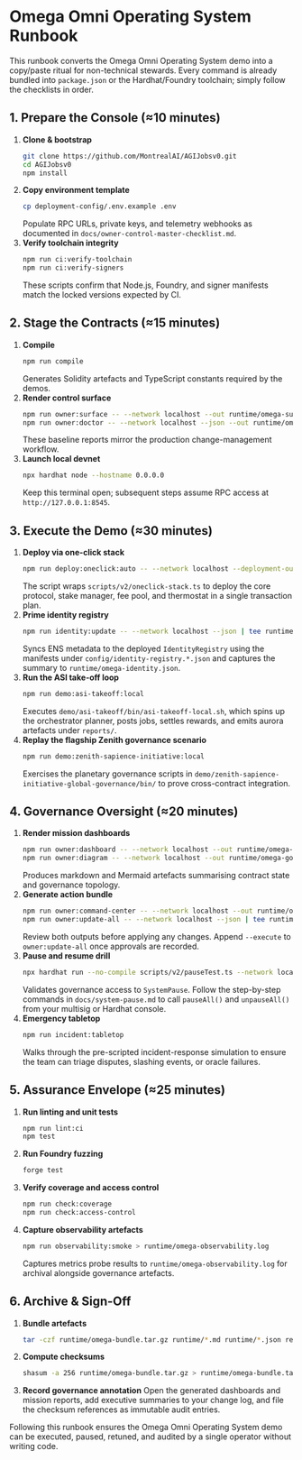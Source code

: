 # Omega Omni Operating System Runbook

This runbook converts the Omega Omni Operating System demo into a copy/paste ritual for non-technical stewards. Every command is already bundled into `package.json` or the Hardhat/Foundry toolchain; simply follow the checklists in order.

## 1. Prepare the Console (≈10 minutes)

1. **Clone & bootstrap**
   ```bash
   git clone https://github.com/MontrealAI/AGIJobsv0.git
   cd AGIJobsv0
   npm install
   ```
2. **Copy environment template**
   ```bash
   cp deployment-config/.env.example .env
   ```
   Populate RPC URLs, private keys, and telemetry webhooks as documented in `docs/owner-control-master-checklist.md`.
3. **Verify toolchain integrity**
   ```bash
   npm run ci:verify-toolchain
   npm run ci:verify-signers
   ```
   These scripts confirm that Node.js, Foundry, and signer manifests match the locked versions expected by CI.

## 2. Stage the Contracts (≈15 minutes)

1. **Compile**
   ```bash
   npm run compile
   ```
   Generates Solidity artefacts and TypeScript constants required by the demos.
2. **Render control surface**
   ```bash
   npm run owner:surface -- --network localhost --out runtime/omega-surface.md
   npm run owner:doctor -- --network localhost --json --out runtime/omega-doctor.json
   ```
   These baseline reports mirror the production change-management workflow.
3. **Launch local devnet**
   ```bash
   npx hardhat node --hostname 0.0.0.0
   ```
   Keep this terminal open; subsequent steps assume RPC access at `http://127.0.0.1:8545`.

## 3. Execute the Demo (≈30 minutes)

1. **Deploy via one-click stack**
   ```bash
   npm run deploy:oneclick:auto -- --network localhost --deployment-output runtime/omega-oneclick.json
   ```
   The script wraps `scripts/v2/oneclick-stack.ts` to deploy the core protocol, stake manager, fee pool, and thermostat in a single transaction plan.
2. **Prime identity registry**
   ```bash
   npm run identity:update -- --network localhost --json | tee runtime/omega-identity.json
   ```
   Syncs ENS metadata to the deployed `IdentityRegistry` using the manifests under `config/identity-registry.*.json` and captures the summary to `runtime/omega-identity.json`.
3. **Run the ASI take-off loop**
   ```bash
   npm run demo:asi-takeoff:local
   ```
   Executes `demo/asi-takeoff/bin/asi-takeoff-local.sh`, which spins up the orchestrator planner, posts jobs, settles rewards, and emits aurora artefacts under `reports/`.
4. **Replay the flagship Zenith governance scenario**
   ```bash
   npm run demo:zenith-sapience-initiative:local
   ```
   Exercises the planetary governance scripts in `demo/zenith-sapience-initiative-global-governance/bin/` to prove cross-contract integration.

## 4. Governance Oversight (≈20 minutes)

1. **Render mission dashboards**
   ```bash
   npm run owner:dashboard -- --network localhost --out runtime/omega-dashboard.md
   npm run owner:diagram -- --network localhost --out runtime/omega-governance.mmd
   ```
   Produces markdown and Mermaid artefacts summarising contract state and governance topology.
2. **Generate action bundle**
   ```bash
   npm run owner:command-center -- --network localhost --out runtime/omega-command.json
   npm run owner:update-all -- --network localhost --json | tee runtime/omega-plan.json
   ```
   Review both outputs before applying any changes. Append `--execute` to `owner:update-all` once approvals are recorded.
3. **Pause and resume drill**
   ```bash
   npx hardhat run --no-compile scripts/v2/pauseTest.ts --network localhost -- --json > runtime/omega-pause-audit.json
   ```
   Validates governance access to `SystemPause`. Follow the step-by-step commands in `docs/system-pause.md` to call `pauseAll()` and `unpauseAll()` from your multisig or Hardhat console.
4. **Emergency tabletop**
   ```bash
   npm run incident:tabletop
   ```
   Walks through the pre-scripted incident-response simulation to ensure the team can triage disputes, slashing events, or oracle failures.

## 5. Assurance Envelope (≈25 minutes)

1. **Run linting and unit tests**
   ```bash
   npm run lint:ci
   npm test
   ```
2. **Run Foundry fuzzing**
   ```bash
   forge test
   ```
3. **Verify coverage and access control**
   ```bash
   npm run check:coverage
   npm run check:access-control
   ```
4. **Capture observability artefacts**
   ```bash
   npm run observability:smoke > runtime/omega-observability.log
   ```
   Captures metrics probe results to `runtime/omega-observability.log` for archival alongside governance artefacts.

## 6. Archive & Sign-Off

1. **Bundle artefacts**
   ```bash
   tar -czf runtime/omega-bundle.tar.gz runtime/*.md runtime/*.json reports/**/*
   ```
2. **Compute checksums**
   ```bash
   shasum -a 256 runtime/omega-bundle.tar.gz > runtime/omega-bundle.tar.gz.sha256
   ```
3. **Record governance annotation**
   Open the generated dashboards and mission reports, add executive summaries to your change log, and file the checksum references as immutable audit entries.

Following this runbook ensures the Omega Omni Operating System demo can be executed, paused, retuned, and audited by a single operator without writing code.

